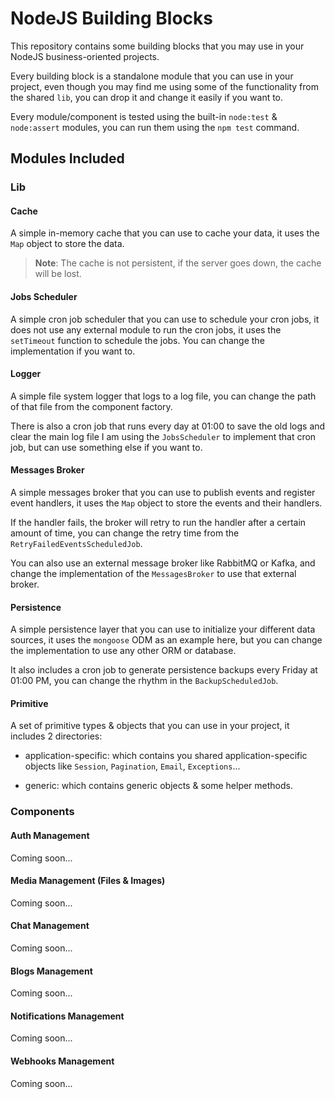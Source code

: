 # NodeJS Building Blocks

This repository contains some building blocks that you may use in your NodeJS business-oriented projects.

Every building block is a standalone module that you can use in your project, even though you may find me using some of the functionality from the shared `lib`, you can drop it and change it easily if you want to.

Every module/component is tested using the built-in `node:test` & `node:assert` modules, you can run them using the `npm test` command.

## Modules Included

### Lib

#### Cache

A simple in-memory cache that you can use to cache your data, it uses the `Map` object to store the data.

> **Note**: The cache is not persistent, if the server goes down, the cache will be lost.


#### Jobs Scheduler

A simple cron job scheduler that you can use to schedule your cron jobs, it does not use any external module to run the cron jobs, it uses the `setTimeout` function to schedule the jobs. You can change the implementation if you want to.

#### Logger

A simple file system logger that logs to a log file, you can change the path of that file from the component factory.

There is also a cron job that runs every day at 01:00 to save the old logs and clear the main log file I am using the `JobsScheduler` to implement that cron job, but can use something else if you want to.

#### Messages Broker

A simple messages broker that you can use to publish events and register event handlers, it uses the `Map` object to store the events and their handlers.

If the handler fails, the broker will retry to run the handler after a certain amount of time, you can change the retry time from the `RetryFailedEventsScheduledJob`.

You can also use an external message broker like RabbitMQ or Kafka, and change the implementation of the `MessagesBroker` to use that external broker.

#### Persistence

A simple persistence layer that you can use to initialize your different data sources, it uses the `mongoose` ODM as an example here, but you can change the implementation to use any other ORM or database.

It also includes a cron job to generate persistence backups every Friday at 01:00 PM, you can change the rhythm in the `BackupScheduledJob`.

#### Primitive

A set of primitive types & objects that you can use in your project, it includes 2 directories:

- application-specific: which contains you shared application-specific objects like `Session`, `Pagination`, `Email`, `Exceptions`...

- generic: which contains generic objects & some helper methods.

### Components

#### Auth Management

Coming soon...

#### Media Management (Files & Images)

Coming soon...

#### Chat Management

Coming soon...

#### Blogs Management

Coming soon...

#### Notifications Management

Coming soon...

#### Webhooks Management

Coming soon...